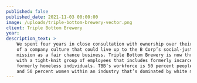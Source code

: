```yaml
---
published: false
published_date: 2021-11-03 00:00:00
image: /uploads/triple-bottom-brewery-vector.png
client: Triple Bottom Brewery
year:
description_text: >
    We spent four years in close consultation with ownership over their design
    of a company culture that could live up to the B Corp’s social-justice
    mission as a fair chance business. Triple Bottom Brewery is now thriving
    with a tight-knit group of employees that includes formerly incarcerated and
    formerly homeless individuals. TBB’s workforce is 50 percent people of color
    and 50 percent women within an industry that’s dominated by white men. 
---
```


